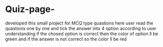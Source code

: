 # Quiz-page-
developed this small project for MCQ type quastions here user read the quastions one by one and tick the answer into 4 option according to user understanding if the chosed option is correct then the color of option ll be green and if the answer is not correct so the color ll be red 
